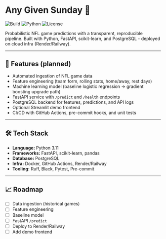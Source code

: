 # Any Given Sunday 🏈

![Build](https://img.shields.io/github/actions/workflow/status/SWilford/Any-Given-Sunday/ci.yml?branch=main)
![Python](https://img.shields.io/badge/python-3.11-blue)
![License](https://img.shields.io/github/license/SWilford/Any-Given-Sunday?cacheSeconds=60)

Probabilistic NFL game predictions with a transparent, reproducible pipeline.
Built with Python, FastAPI, scikit-learn, and PostgreSQL - deployed on cloud infra (Render/Railway).

---

## 🚀 Features (planned)

- Automated ingestion of NFL game data
- Feature engineering (team form, rolling stats, home/away, rest days)
- Machine learning model (baseline logistic regression → gradient boosting upgrade path)
- FastAPI service with `/predict` and `/health` endpoints
- PostgreSQL backend for features, predictions, and API logs
- Optional Streamlit demo frontend
- CI/CD with GitHub Actions, pre-commit hooks, and unit tests

---

## 🛠️ Tech Stack

- **Language:** Python 3.11
- **Frameworks:** FastAPI, scikit-learn, pandas
- **Database:** PostgreSQL
- **Infra:** Docker, GitHub Actions, Render/Railway
- **Tooling:** Ruff, Black, Pytest, Pre-commit

---

## 📈 Roadmap

- [ ] Data ingestion (historical games)
- [ ] Feature engineering
- [ ] Baseline model
- [ ] FastAPI `/predict`
- [ ] Deploy to Render/Railway
- [ ] Add demo frontend
